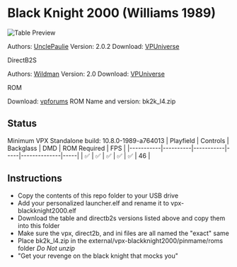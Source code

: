 # Black Knight 2000 (Williams 1989)

![Table Preview](https://vpuniverse.com/screenshots/monthly_2022_02/959094238_CabinetScreenCaptureBK2000.png.2bb02444049927491edbb9a40191927b.png)

Authors: [UnclePaulie](https://vpuniverse.com/profile/16685-unclepaulie/)
Version: 2.0.2
Download: [VPUniverse](https://vpuniverse.com/files/file/9054-black-knight-2000-williams-1989-w-vr-room/)

DirectB2S

Authors: [Wildman](https://vpuniverse.com/profile/5-wildman/)
Version: 2.0
Download: [VPUniverse](https://vpuniverse.com/files/file/8497-black-knight-2000-williams-1989/)

ROM

Download: [vpforums](https://www.vpforums.org/index.php?app=downloads&showfile=925)
ROM Name and version: bk2k_l4.zip

## Status 

Minimum VPX Standalone build: 10.8.0-1989-a764013
| Playfield | Controls | Backglass | DMD | ROM Required | FPS | 
|-----------|----------|-----------|-----|--------------|-----|
| :white_check_mark: | :white_check_mark: | :white_check_mark: | :white_check_mark: | :white_check_mark: | 46 |

## Instructions

- Copy the contents of this repo folder to your USB drive
- Add your personalized launcher.elf and rename it to vpx-blackknight2000.elf
- Download the table and directb2s versions listed above and copy them into this folder
- Make sure the vpx, direct2b, and ini files are all named the "exact" same
- Place bk2k_l4.zip in the external/vpx-blackknight2000/pinmame/roms folder *Do Not unzip*
- "Get your revenge on the black knight that mocks you"

